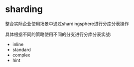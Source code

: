 # sharding
整合实际企业使用场景中通过shardingsphere进行分库分表操作

具体根据不同的策略使用不同的分支进行分库分表实战:

- inline
- standard
- complex
- hint